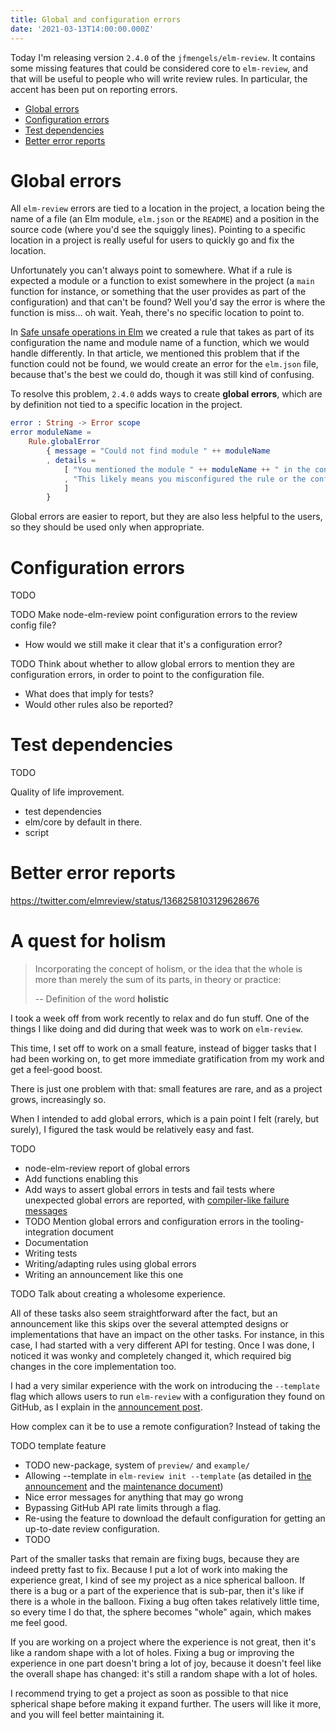 ```yaml
---
title: Global and configuration errors
date: '2021-03-13T14:00:00.000Z'
---
```


Today I'm releasing version `2.4.0` of the `jfmengels/elm-review`. It contains some missing features that could be considered core to `elm-review`, and that will be useful to people who will write review rules. In particular, the accent has been put on reporting errors.

- [Global errors](#global-errors)
- [Configuration errors](#configuration-errors)
- [Test dependencies](#test-dependencies)
- [Better error reports](#better-error-reports)

# Global errors

All `elm-review` errors are tied to a location in the project, a location being the name of a file (an Elm module, `elm.json` or the `README`) and a position in the source code (where you'd see the squiggly lines). Pointing to a specific location in a project is really useful for users to quickly go and fix the location.

Unfortunately you can't always point to somewhere. What if a rule is expected a module or a function to exist somewhere in the project (a `main` function for instance, or something that the user provides as part of the configuration) and that can't be found? Well you'd say the error is where the function is miss... oh wait. Yeah, there's no specific location to point to.

In [Safe unsafe operations in Elm](/safe-unsafe-operations-in-elm#making-sure-the-target-function-exists) we created a rule that takes as part of its configuration the name and module name of a function, which we would handle differently. In that article, we mentioned this problem that if the function could not be found, we would create an error for the `elm.json` file, because that's the best we could do, though it was still kind of confusing.

To resolve this problem, `2.4.0` adds ways to create **global errors**, which are by definition not tied to a specific location in the project.

```elm
error : String -> Error scope
error moduleName =
    Rule.globalError
        { message = "Could not find module " ++ moduleName
        , details =
            [ "You mentioned the module " ++ moduleName ++ " in the configuration of this rule, but it could not be found."
            , "This likely means you misconfigured the rule or the configuration has become out of date with recent changes in your project."
            ]
        }
```

Global errors are easier to report, but they are also less helpful to the users, so they should be used only when appropriate.

# Configuration errors

TODO

TODO Make node-elm-review point configuration errors to the review config file?

- How would we still make it clear that it's a configuration error?

TODO
Think about whether to allow global errors to mention they are configuration errors, in order to point to the configuration file.

- What does that imply for tests?
- Would other rules also be reported?

# Test dependencies

TODO

Quality of life improvement.

- test dependencies
- elm/core by default in there.
- script

# Better error reports

https://twitter.com/elmreview/status/1368258103129628676

# A quest for holism

> Incorporating the concept of holism, or the idea that the whole is more than merely the sum of its parts, in theory or practice:
>
> -- Definition of the word **holistic**

I took a week off from work recently to relax and do fun stuff. One of the things I like doing and did during that week was to work on `elm-review`.

This time, I set off to work on a small feature, instead of bigger tasks that I had been working on, to get more immediate gratification from my work and get a feel-good boost.

There is just one problem with that: small features are rare, and as a project grows, increasingly so.

When I intended to add global errors, which is a pain point I felt (rarely, but surely), I figured the task would be relatively easy and fast.

TODO

- node-elm-review report of global errors
- Add functions enabling this
- Add ways to assert global errors in tests and fail tests where unexpected global errors are reported, with [compiler-like failure messages](/great-failure-messages)
- TODO Mention global errors and configuration errors in the tooling-integration document
- Documentation
- Writing tests
- Writing/adapting rules using global errors
- Writing an announcement like this one

TODO Talk about creating a wholesome experience.

All of these tasks also seem straightforward after the fact, but an announcement like this skips over the several attempted designs or implementations that have an impact on the other tasks. For instance, in this case, I had started with a very different API for testing. Once I was done, I noticed it was wonky and completely changed it, which required big changes in the core implementation too.

I had a very similar experience with the work on introducing the `--template` flag which allows users to run `elm-review` with a configuration they found on GitHub, as I explain in the [announcement post](/2.3.0-just-try-it-out/).

How complex can it be to use a remote configuration? Instead of taking the

TODO template feature

- TODO new-package, system of `preview/` and `example/`
- Allowing --template in `elm-review init --template` (as detailed in [the announcement](/2.3.0-just-try-it-out#new-package) and the [maintenance document](https://github.com/jfmengels/elm-review-unused/blob/master/maintenance/MAINTENANCE.md))
- Nice error messages for anything that may go wrong
- Bypassing GitHub API rate limits through a flag.
- Re-using the feature to download the default configuration for getting an up-to-date review configuration.
- TODO

Part of the smaller tasks that remain are fixing bugs, because they are indeed pretty fast to fix. Because I put a lot of work into making the experience great, I kind of see my project as a nice spherical balloon. If there is a bug or a part of the experience that is sub-par, then it's like if there is a whole in the balloon. Fixing a bug often takes relatively little time, so every time I do that, the sphere becomes "whole" again, which makes me feel good.

If you are working on a project where the experience is not great, then it's like a random shape with a lot of holes. Fixing a bug or improving the experience in one part doesn't bring a lot of joy, because it doesn't feel like the overall shape has changed: it's still a random shape with a lot of holes.

I recommend trying to get a project as soon as possible to that nice spherical shape before making it expand further. The users will like it more, and you will feel better maintaining it.
